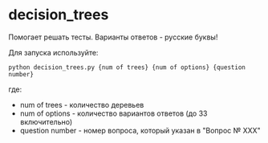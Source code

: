 # decision_trees
Помогает решать тесты. Варианты ответов - русские буквы!

Для запуска используйте:
```
python decision_trees.py {num of trees} {num of options} {question number}
```
где:
- num of trees - количество деревьев
- num of options - количество вариантов ответов (до 33 включительно)
- question number - номер вопроса, который указан в "Вопрос № ХХХ"
